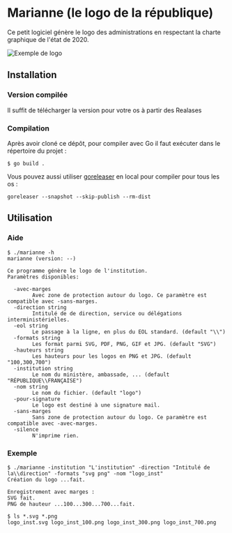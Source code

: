# Marianne (le logo de la république)

Ce petit logiciel génère le logo des administrations en respectant la charte graphique de l'état de 2020.

![Exemple de logo](exemple/logo_inst.svg)
## Installation

### Version compilée

Il suffit de télécharger la version pour votre os à partir des Realases

### Compilation

Après avoir cloné ce dépôt, pour compiler avec Go il faut exécuter dans le répertoire du projet :

```shell
$ go build .
```
Vous pouvez aussi utiliser [goreleaser](https://github.com/goreleaser/goreleaser/) en local pour compiler pour tous les os :

```shell
goreleaser --snapshot --skip-publish --rm-dist
```

## Utilisation

### Aide

```shell
$ ./marianne -h
marianne (version: --)

Ce programme génère le logo de l'institution.
Paramètres disponibles:

  -avec-marges
        Avec zone de protection autour du logo. Ce paramètre est compatible avec -sans-marges.
  -direction string
        Intitulé de de direction, service ou délégations interministérielles.
  -eol string
        Le passage à la ligne, en plus du EOL standard. (default "\\")
  -formats string
        Les format parmi SVG, PDF, PNG, GIF et JPG. (default "SVG")
  -hauteurs string
        Les hauteurs pour les logos en PNG et JPG. (default "100,300,700")
  -institution string
        Le nom du ministère, ambassade, ... (default "RÉPUBLIQUE\\FRANÇAISE")
  -nom string
        Le nom du fichier. (default "logo")
  -pour-signature
        Le logo est destiné à une signature mail.
  -sans-marges
        Sans zone de protection autour du logo. Ce paramètre est compatible avec -avec-marges.
  -silence
        N'imprime rien.
```

### Exemple

```shell
$ ./marianne -institution "L'institution" -direction "Intitulé de la\\direction" -formats "svg png" -nom "logo_inst"
Création du logo ...fait.

Enregistrement avec marges :
SVG fait.
PNG de hauteur ...100...300...700...fait.

$ ls *.svg *.png
logo_inst.svg logo_inst_100.png logo_inst_300.png logo_inst_700.png

```
